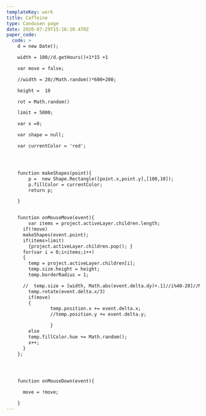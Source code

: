 ```yaml
---
templateKey: work
title: Caffeine
type: Candusen page
date: 2020-07-29T15:16:10.470Z
paper_code:
  code: >
    d = new Date();

    width = 100//d.getHours()+1*15 +1

    var move = false;

    //width = 20//Math.random()*600+200;

    height =  10

    rot = Math.random()

    limit = 5000;

    var x =0;

    var shape = null;

    var currentColor = 'red';




    function makeShapes(point){
    	p =  new Shape.Rectangle([point.x,point.y],[100,10]);
    	p.fillColor = currentColor;
    	return p;

    }


    function onMouseMove(event){
    	var items = project.activeLayer.children.length;
      if(!move)
      makeShapes(event.point);
      if(items>limit)
        {project.activeLayer.children.pop(); }
      for(var i = 0;i<items;i++)
      {
        temp = project.activeLayer.children[i];
    	temp.size.height = height;
        temp.borderRadius = 1;

      //  temp.size = [width, Math.abs(event.delta.dy)+.1]//i%40-20]//Math.atan(Math.cos(event.count/-100))*200;
        temp.rotate(event.delta.x/3)
        if(move)
        {
    			temp.position.x += event.delta.x;
    			//temp.position.y += event.delta.y;

    			}
        else
        temp.fillColor.hue += Math.random();
        x++;
      }
    };




    function onMouseDown(event){

      move = !move;

    }
---
```

